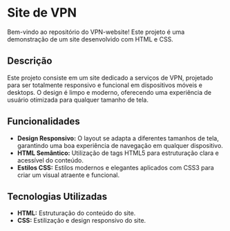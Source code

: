 # Site de VPN

Bem-vindo ao repositório do VPN-website! Este projeto é uma demonstração de um site desenvolvido com HTML e CSS.

## Descrição

Este projeto consiste em um site dedicado a serviços de VPN, projetado para ser totalmente responsivo e funcional em dispositivos móveis e desktops. O design é limpo e moderno, oferecendo uma experiência de usuário otimizada para qualquer tamanho de tela.

## Funcionalidades

- **Design Responsivo:** O layout se adapta a diferentes tamanhos de tela, garantindo uma boa experiência de navegação em qualquer dispositivo.
- **HTML Semântico:** Utilização de tags HTML5 para estruturação clara e acessível do conteúdo.
- **Estilos CSS:** Estilos modernos e elegantes aplicados com CSS3 para criar um visual atraente e funcional.

## Tecnologias Utilizadas

- **HTML:** Estruturação do conteúdo do site.
- **CSS:** Estilização e design responsivo do site.
